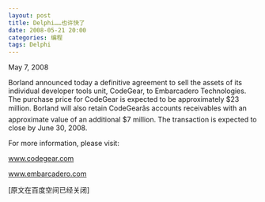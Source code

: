 ```yaml
---
layout: post
title: Delphi……也许快了
date: 2008-05-21 20:00
categories: 编程
tags: Delphi
---
```



May 7, 2008

Borland announced today a definitive agreement to sell the assets of its individual developer tools unit, CodeGear, to Embarcadero Technologies. The purchase price for CodeGear is expected to be approximately $23 million. Borland will also retain CodeGearâs accounts receivables with an approximate value of an additional $7 million. The transaction is expected to close by June 30, 2008.

<!-- more -->


For more information, please visit:

www.codegear.com

www.embarcadero.com

[原文在百度空间已经关闭]

